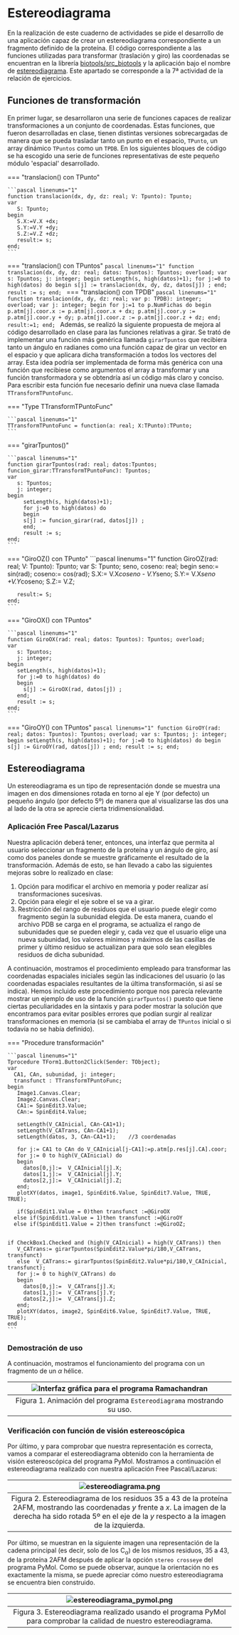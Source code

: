# Estereodiagrama

En la realización de este cuaderno de actividades se pide el desarrollo de una aplicación capaz de crear un estereodiagrama correspondiente a un fragmento definido de la proteína.  El código correspondiente a las funciones utilizadas para transformar (traslación y giro) las coordenadas se encuentran en la librería [biotools/src_biotools](https://github.com/currocam/biotools_hQC/blob/master/biotools/src_biotools.pas) y la aplicación bajo el nombre de [estereodiagrama](https://github.com/currocam/biotools_hQC/blob/master/biotools/estereodiagrama). Este apartado se corresponde a la 7ª actividad de la relación de ejercicios.

## Funciones de transformación
En primer lugar, se desarrollaron una serie de funciones capaces de realizar transformaciones a un conjunto de coordenadas. Estas funciones, que fueron desarrolladas en clase, tienen distintas versiones sobrecargadas de manera que se pueda trasladar tanto un punto en el espacio, `TPunto`,  un array dinámico `TPuntos` como un `TPDB`. En los siguientes bloques de código se ha escogido una serie de funciones representativas de este pequeño módulo 'espacial' desarrollado.

=== "translacion() con TPunto"

	```pascal linenums="1"
    function translacion(dx, dy, dz: real; V: Tpunto): Tpunto;
    var
       S: Tpunto;
    begin
       S.X:=V.X +dx;
       S.Y:=V.Y +dy;
       S.Z:=V.Z +dz;
       result:= s;
    end;
	```
=== "translacion() con TPuntos"
	```pascal linenums="1"
    function translacion(dx, dy, dz: real; datos: Tpuntos): Tpuntos; overload;
    var
       s: Tpuntos;
       j: integer;
    begin
       setLength(s, high(datos)+1);
       for j:=0 to high(datos) do
       begin
         s[j] := translacion(dx, dy, dz, datos[j]) ;
       end;
       result := s;
    end;
	```
=== "translacion() con TPDB"
	```pascal linenums="1"
    function translacion(dx, dy, dz: real; var p: TPDB): integer; overload;
    var
       j: integer;
    begin
       for j:=1 to p.NumFichas do
       begin
           p.atm[j].coor.x := p.atm[j].coor.x + dx;
           p.atm[j].coor.y := p.atm[j].coor.y + dy;
           p.atm[j].coor.z := p.atm[j].coor.z + dz;
       end;
       result:=1;
    end;
	```
Además, se realizó la siguiente propuesta de mejora al código desarrollado en clase para las funciones relativas a girar. Se trató de implementar una función más genérica llamada `girarTpuntos` que recibiera tanto un ángulo en radianes como una función capaz de girar un vector en el espacio y que aplicara dicha transformación a todos los vectores del array. Esta idea podría ser implementada de forma más genérica con una función que recibiese como argumentos el array a transformar y una función transformadora y se obtendría así un código más claro y conciso.  Para escribir esta función fue necesario definir una nueva clase llamada `TTransformTPuntoFunc`.

=== "Type TTransformTPuntoFunc"

	```pascal linenums="1"
    TTransformTPuntoFunc = function(a: real; X:TPunto):TPunto;
	```
=== "girarTpuntos()"

	```pascal linenums="1"
    function girarTpuntos(rad: real; datos:Tpuntos; funcion_girar:TTransformTPuntoFunc): Tpuntos;
    var
       s: Tpuntos;
       j: integer;
    begin
         setLength(s, high(datos)+1);
         for j:=0 to high(datos) do
         begin
         s[j] := funcion_girar(rad, datos[j]) ;
         end;
         result := s;
    end;
	```
=== "GiroOZ() con TPunto"
	```pascal linenums="1"
    function GiroOZ(rad: real; V: Tpunto): Tpunto;
    var
       S: Tpunto;
       seno, coseno: real;
    begin
       seno:= sin(rad);
       coseno:= cos(rad);
       S.X:= V.X*coseno - V.Y*seno;
       S.Y:= V.X*seno +V.Y*coseno;
       S.Z:= V.Z;

       result:= S;
    end;
	```
=== "GiroOX() con TPuntos"

	```pascal linenums="1"
    function GiroOX(rad: real; datos: Tpuntos): Tpuntos; overload;
    var
       s: Tpuntos;
       j: integer;
    begin
       setLength(s, high(datos)+1);
       for j:=0 to high(datos) do
       begin
         s[j] := GiroOX(rad, datos[j]) ;
       end;
       result := s;
    end;
	```
=== "GiroOY() con TPuntos"
	```pascal linenums="1"
    function GiroOY(rad: real; datos: Tpuntos): Tpuntos; overload;
    var
       s: Tpuntos;
       j: integer;
    begin
       setLength(s, high(datos)+1);
       for j:=0 to high(datos) do
       begin
         s[j] := GiroOY(rad, datos[j]) ;
       end;
       result := s;
    end;
	```
## Estereodiagrama

Un estereodiagrama es un tipo de representación donde se muestra una imagen en dos dimensiones rotada en torno al eje Y (por defecto) un pequeño ángulo (por defecto 5º) de manera que al visualizarse las dos una al lado de la otra se aprecie cierta tridimensionalidad.

### Aplicación Free Pascal/Lazarus

Nuestra aplicación deberá tener, entonces, una interfaz que permita al usuario seleccionar un fragmento de la proteína y un ángulo de giro, así como dos paneles donde se muestre gráficamente el resultado de la transformación. Además de esto, se han llevado a cabo las siguientes mejoras sobre lo realizado en clase:

1. Opción para modificar el archivo en memoria y poder realizar así transformaciones sucesivas.
2. Opción para elegir el eje sobre el se va a girar.
3. Restricción del rango de residuos que el usuario puede elegir como fragmento según la subunidad elegida. De esta manera, cuando el archivo PDB se carga en el programa, se actualiza el rango de subunidades que se pueden elegir y, cada vez que el usuario elige una nueva subunidad, los valores mínimos y máximos de las casillas de primer y último residuo se actualizan para que solo sean elegibles residuos de dicha subunidad.

A continuación, mostramos el procedimiento empleado para transformar las coordenadas espaciales iniciales según las indicaciones del usuario (o las coordenadas espaciales resultantes de la última transformación, si así se indica). Hemos incluido este procedimiento porque nos parecía relevante mostrar un ejemplo de uso de la función `girarTpuntos()` puesto que tiene ciertas peculiaridades en la sintaxis y para poder mostrar la solución que encontramos para evitar posibles errores que podían surgir al realizar transformaciones en memoria (si se cambiaba el array de `TPuntos` inicial o si todavía no se había definido).

=== "Procedure transformación"

	```pascal linenums="1"
    Tprocedure TForm1.Button2Click(Sender: TObject);
    var
      CA1, CAn, subunidad, j: integer;
      transfunct : TTransformTPuntoFunc;
    begin
       Image1.Canvas.Clear;
       Image2.Canvas.Clear;
       CA1:= SpinEdit3.Value;
       CAn:= SpinEdit4.Value;

       setLength(V_CAInicial, CAn-CA1+1);
       setLength(V_CATrans, CAn-CA1+1);
       setLength(datos, 3, CAn-CA1+1);    //3 coordenadas

       for j:= CA1 to CAn do V_CAInicial[j-CA1]:=p.atm[p.res[j].CA].coor;
       for j:= 0 to high(V_CAInicial) do
       begin
         datos[0,j]:=  V_CAInicial[j].X;
         datos[1,j]:=  V_CAInicial[j].Y;
         datos[2,j]:=  V_CAInicial[j].Z;
       end;
       plotXY(datos, image1, SpinEdit6.Value, SpinEdit7.Value, TRUE, TRUE);

       if(SpinEdit1.Value = 0)then transfunct :=@GiroOX
      else if(SpinEdit1.Value = 1)then transfunct :=@GiroOY
      else if(SpinEdit1.Value = 2)then transfunct :=@GiroOZ;


    if CheckBox1.Checked and (high(V_CAInicial) = high(V_CATrans)) then      
       V_CATrans:= girarTpuntos(SpinEdit2.Value*pi/180,V_CATrans,  transfunct)
       else  V_CATrans:= girarTpuntos(SpinEdit2.Value*pi/180,V_CAInicial,  transfunct);
       for j:= 0 to high(V_CATrans) do
       begin
         datos[0,j]:=  V_CATrans[j].X;
         datos[1,j]:=  V_CATrans[j].Y;
         datos[2,j]:=  V_CATrans[j].Z;
       end;
       plotXY(datos, image2, SpinEdit6.Value, SpinEdit7.Value, TRUE, TRUE);
    end
	```

### Demostración de uso

A continuación, mostramos el funcionamiento del programa con un fragmento de un $\alpha$ hélice.

|![Interfaz gráfica para el programa Ramachandran](images/estereodiagrama.gif)|
|:-----------------------------------------------------------------------------:|
| Figura 1. Animación del programa `Estereodiagrama` mostrando su uso.|

### Verificación con función de visión estereoscópica

Por último, y para comprobar que nuestra representación es correcta, vamos a comparar el estereodiagrama obtenido con la herramienta de visión estereoscópica del programa PyMol. Mostramos a continuación el estereodiagrama realizado con nuestra aplicación Free Pascal/Lazarus:

|![estereodiagrama.png](images/estereodiagrama.png)|
|:-----------------------------------------------------------------------------:|
| Figura 2. Estereodiagrama de los residuos 35 a 43 de la proteína 2AFM, mostrando las coordenadas $y$ frente a $x$. La imagen de la derecha ha sido rotada 5º en el eje de la $y$ respecto a la imagen de la izquierda.|

Por último, se muestran en la siguiente imagen una representación de la cadena principal (es decir, solo de los $\text{C}_\alpha$) de los mismos residuos, 35 a 43, de la proteína 2AFM después de aplicar la opción `stereo crosseye` del programa PyMol. Como se puede observar, aunque la orientación no es exactamente la misma, se puede apreciar cómo nuestro estereodiagrama se encuentra bien construido.

|![estereodiagrama_pymol.png](images/estereodiagrama_pymol.png)|
|:-----------------------------------------------------------------------------:|
| Figura 3. Estereodiagrama realizado usando el programa PyMol para comprobar la calidad de nuestro estereodiagrama.|
